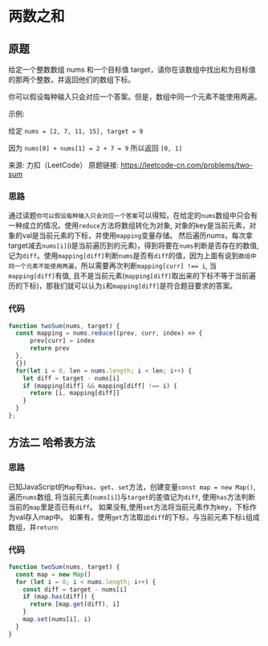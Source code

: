 # 两数之和

## 原题

给定一个整数数组 nums 和一个目标值 target，请你在该数组中找出和为目标值的那两个整数，并返回他们的数组下标。

你可以假设每种输入只会对应一个答案。但是，数组中同一个元素不能使用两遍。

示例:

给定 `nums = [2, 7, 11, 15], target = 9`

因为 `nums[0] + nums[1] = 2 + 7 = 9`
所以返回 `[0, 1]`

来源: 力扣（LeetCode）
原题链接: https://leetcode-cn.com/problems/two-sum

### 思路

通过读题`你可以假设每种输入只会对应一个答案`可以得知，在给定的`nums`数组中只会有一种成立的情况。使用`reduce`方法将数组转化为对象,  对象的key是当前元素，对象的val是当前元素的下标，并使用`mapping`变量存储。
然后遍历nums，每次拿target减去`nums[i]`(i是当前遍历到的元素)，得到将要在`nums`判断是否存在的数值, 记为`diff`。使用`mapping[diff]`判断`nums`是否有`diff`的值，因为上面有说到`数组中同一个元素不能使用两遍`，所以需要再次判断`mapping[curr] !== i`,
当`mapping[diff]`有值, 且不是当前元素(`mapping[diff]`取出来的下标不等于当前遍历的下标)，那我们就可以认为`i`和`mapping[diff]`是符合题目要求的答案。

### 代码
```js
function twoSum(nums, target) {
  const mapping = nums.reduce((prev, curr, index) => {
      prev[curr] = index
      return prev
  },
  {})
  for(let i = 0, len = nums.length; i < len; i++) {
    let diff = target - nums[i]
    if (mapping[diff] && mapping[diff] !== i) {
      return [i, mapping[diff]]
    }
  }
};
```

## 方法二 哈希表方法

### 思路
已知JavaScript的`Map`有`has`、`get`、`set`方法，创建变量`const map = new Map()`, 遍历`nums`数组, 将当前元素(`nums[i]`)与`target`的差值记为`diff`, 使用`has`方法判断当前的`map`里是否已有`diff`。
如果没有,使用`set`方法将当前元素作为key，下标作为val存入map中。 如果有，使用`get`方法取出`diff`的下标，与当前元素下标`i`组成数组，并`return`

### 代码
```js
function twoSum(nums, target) {
  const map = new Map()
  for (let i = 0; i < nums.length; i++) {
    const diff = target - nums[i]
    if (map.has(diff)) {
      return [map.get(diff), i]
    }
    map.set(nums[i], i)
  }
}
```
